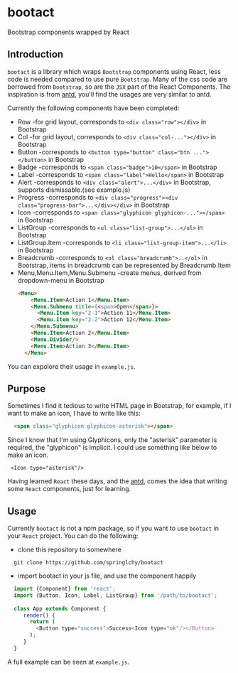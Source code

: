 # bootact
Bootstrap components wrapped by React

## Introduction
 `bootact` is a library which wraps `Bootstrap` components using React, less code is needed compared to use pure `Bootstrap`.
 Many of the css code are borrowed from `Bootstrap`, so are the `JSX` part of the React Components.
 The inspiration is from [antd](http://ant.design), you'll find the usages are very similar to antd.
 
 Currently the following components have been completed:
 * Row -for grid layout, corresponds to `<div class="row"></div>` in Bootstrap
 * Col -for grid layout, corresponds to `<div class="col-..."></div>` in Bootstrap
 * Button -corresponds to `<button type="button" class="btn ..."></button>` in Bootstrap
 * Badge  -corresponds to `<span class="badge">10</span>` in Bootstrap
 * Label  -corresponds to `<span class="label">Hello</span>` in Bootstrap
 * Alert  -corresponds to `<div class="alert">...</div>` in Bootstrap, supports dismissable.(see example.js)
 * Progress -corresponds to `<div class="progress"><div class="progress-bar">...</div></div>` in Bootstrap
 * Icon -corresponds to `<span class="glyphicon glyphicon-..."></span>` in Bootstrap
 * ListGroup -corresponds to `<ul class="list-group">...</ul>` in Bootstrap
 * ListGroup.Item -corresponds to `<li class="list-group-item">...</li>` in Bootstrap
 * Breadcrumb -corresponds to `<ol class="breadcrumb">..</ol>` in Bootstrap, items in breadcrumb can be represented by Breadcrumb.Item
 * Menu,Menu.Item,Menu.Submenu -create menus, derived from dropdown-menu in Bootstrap
    ``` html
    <Menu>
        <Menu.Item>Action 1</Menu.Item>
        <Menu.Submenu title={<span>Open</span>}>
          <Menu.Item key="2-1">Action 11</Menu.Item>
          <Menu.Item key="2-2">Action 12</Menu.Item>
        </Menu.Submenu>
        <Menu.Item>Action 2</Menu.Item>
        <Menu.Divider/>
        <Menu.Item>Action 3</Menu.Item>
      </Menu>
     ```

 You can expolore their usage in `example.js`.
 
## Purpose
Sometimes I find it tedious to write HTML page in Bootstrap, for example,
if I want to make an icon, I have to write like this:

``` html
  <span class="glyphicon glyphicon-asterisk"></span>
```

Since I know that I'm using Glyphicons, only the "asterisk" parameter is required, the "glyphicon" is implicit.
I could use something like below to make an icon.

```
 <Icon type="asterisk"/>
```

Having learned `React` these days, and the [antd](http://ant.design), comes the idea that writing some `React` components, just for learning.

## Usage
Currently `bootact` is not a npm package, so if you want to use `bootact` in your `React` project. You can do the following:

 * clone this repository to somewhere
 
  ``` shell
    git clone https://github.com/springlchy/bootact
  ```
 * import bootact in your js file, and use the component happily
 ``` javascript
   import {Component} from 'react';
   import {Button, Icon, Label, ListGroup} from '/path/to/bootact';
   
   class App extends Component {
      render() {
        return (
          <Button type="success">Success<Icon type="ok"/></Button>
        );
      }
   }
 ```
 
 A full example can be seen at `example.js`.
 
 
